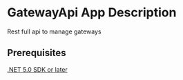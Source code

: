 # GatewayApi App Description
Rest full api to manage gateways
## Prerequisites
[.NET 5.0 SDK or later](https://dotnet.microsoft.com/download/dotnet/5.0)

